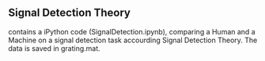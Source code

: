 ## Signal Detection Theory 

contains a iPython code (SignalDetection.ipynb), comparing a Human and a Machine on a signal detection task accourding Signal Detection Theory. The data is saved in grating.mat.